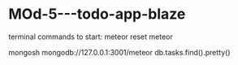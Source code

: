 # MOd-5---todo-app-blaze


terminal commands to start:
meteor reset
meteor

mongosh mongodb://127.0.0.1:3001/meteor
db.tasks.find().pretty()

